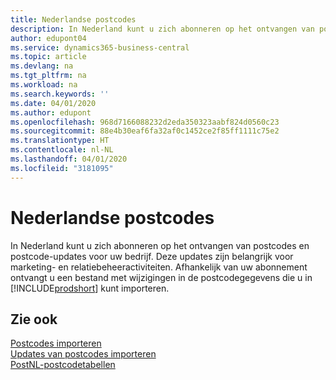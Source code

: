 ```yaml
---
title: Nederlandse postcodes
description: In Nederland kunt u zich abonneren op het ontvangen van postcodes en postcode-updates voor uw bedrijf. Deze updates zijn belangrijk voor marketing- en relatiebeheeractiviteiten.
author: edupont04
ms.service: dynamics365-business-central
ms.topic: article
ms.devlang: na
ms.tgt_pltfrm: na
ms.workload: na
ms.search.keywords: ''
ms.date: 04/01/2020
ms.author: edupont
ms.openlocfilehash: 968d7166088232d2eda350323aabf824d0560c23
ms.sourcegitcommit: 88e4b30eaf6fa32af0c1452ce2f85ff1111c75e2
ms.translationtype: HT
ms.contentlocale: nl-NL
ms.lasthandoff: 04/01/2020
ms.locfileid: "3181095"
---
```

# <a name="dutch-post-codes"></a>Nederlandse postcodes

In Nederland kunt u zich abonneren op het ontvangen van postcodes en postcode-updates voor uw bedrijf. Deze updates zijn belangrijk voor marketing- en relatiebeheeractiviteiten. Afhankelijk van uw abonnement ontvangt u een bestand met wijzigingen in de postcodegegevens die u in [!INCLUDE[prodshort](../../includes/prodshort.md)] kunt importeren.  

## <a name="see-also"></a>Zie ook

 [Postcodes importeren](how-to-import-post-codes.md)  
 [Updates van postcodes importeren](how-to-import-post-code-updates.md)  
 [PostNL-postcodetabellen](https://www.postnl.nl/zakelijke-oplossingen/procesoptimalisatie-met-dataoplossingen/postcodetabel/aanvragen)  
